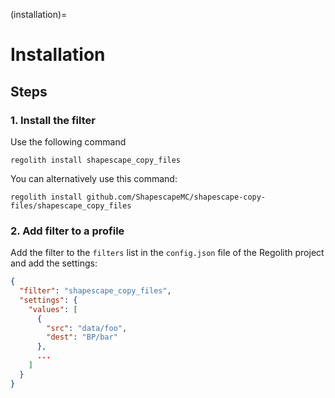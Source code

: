 (installation)=
# Installation

## Steps

### 1. Install the filter
Use the following command
```
regolith install shapescape_copy_files
```

You can alternatively use this command:
```
regolith install github.com/ShapescapeMC/shapescape-copy-files/shapescape_copy_files
```

### 2. Add filter to a profile
Add the filter to the `filters` list in the `config.json` file of the Regolith project and add the settings:

```json
{
  "filter": "shapescape_copy_files",
  "settings": {
    "values": [
      {
        "src": "data/foo",
        "dest": "BP/bar"
      },
      ...
    ]					
  }
}
```